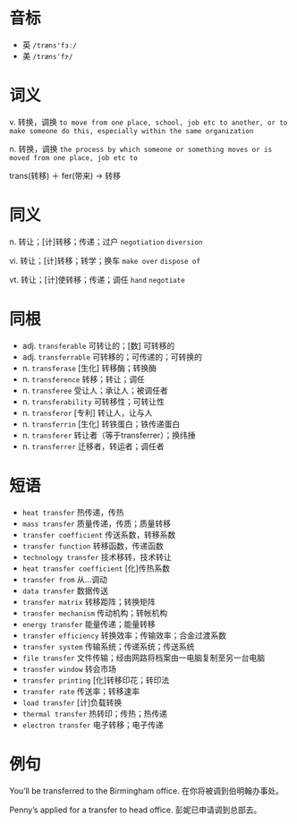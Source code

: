 # 音标

- 英 `/træns'fɜː/`
- 美 `/træns'fɝ/`

# 词义

v. 转换，调换
`to move from one place, school, job etc to another, or to make someone do this, especially within the same organization`

n. 转换，调换
`the process by which someone or something moves or is moved from one place, job etc to`



trans(转移) ＋ fer(带来) → 转移

# 同义

n. 转让；[计]转移；传递；过户
`negotiation` `diversion`

vi. 转让；[计]转移；转学；换车
`make over` `dispose of`

vt. 转让；[计]使转移；传递；调任
`hand` `negotiate`

# 同根

- adj. `transferable` 可转让的；[数] 可转移的
- adj. `transferrable` 可转移的；可传递的；可转换的
- n. `transferase` [生化] 转移酶；转换酶
- n. `transference` 转移；转让；调任
- n. `transferee` 受让人；承让人；被调任者
- n. `transferability` 可转移性；可转让性
- n. `transferor` [专利] 转让人，让与人
- n. `transferrin` [生化] 转铁蛋白；铁传递蛋白
- n. `transferer` 转让者（等于transferrer）；换纬捶
- n. `transferrer` 迁移者，转运者；调任者

# 短语

- `heat transfer` 热传递，传热
- `mass transfer` 质量传递，传质；质量转移
- `transfer coefficient` 传送系数，转移系数
- `transfer function` 转移函数，传递函数
- `technology transfer` 技术移转，技术转让
- `heat transfer coefficient` [化]传热系数
- `transfer from` 从…调动
- `data transfer` 数据传送
- `transfer matrix` 转移距阵；转换矩阵
- `transfer mechanism` 传动机构；转帐机构
- `energy transfer` 能量传递；能量转移
- `transfer efficiency` 转换效率；传输效率；合金过渡系数
- `transfer system` 传输系统；传递系统；传送系统
- `file transfer` 文件传输；经由网路将档案由一电脑复制至另一台电脑
- `transfer window` 转会市场
- `transfer printing` [化]转移印花；转印法
- `transfer rate` 传送率；转移速率
- `load transfer` [计]负载转换
- `thermal transfer` 热转印；传热；热传递
- `electron transfer` 电子转移；电子传递

# 例句

You’ll be transferred to the Birmingham office.
在你将被调到伯明翰办事处。

Penny’s applied for a transfer to head office.
彭妮已申请调到总部去。


